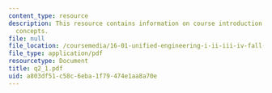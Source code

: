 ```yaml
---
content_type: resource
description: This resource contains information on course introduction and thermodynamic
  concepts.
file: null
file_location: /coursemedia/16-01-unified-engineering-i-ii-iii-iv-fall-2005-spring-2006/a803df51c58c6eba1f79474e1aa8a70e_q2_1.pdf
file_type: application/pdf
resourcetype: Document
title: q2_1.pdf
uid: a803df51-c58c-6eba-1f79-474e1aa8a70e
---
```

